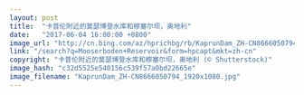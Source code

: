 ```yaml
---
layout: post
title:  "卡普伦附近的莫瑟博登水库和穆塞尔坝，奥地利"
date:   "2017-06-04 16:00:00 +0800"
image_url: "http://cn.bing.com/az/hprichbg/rb/KaprunDam_ZH-CN8666050794_1920x1080.jpg"
link: "/search?q=Mooserboden+Reservoir&form=hpcapt&mkt=zh-cn"
copyright: "卡普伦附近的莫瑟博登水库和穆塞尔坝，奥地利 (© Shutterstock)"
image_hash: "c32d5525e540156c539f57a0bd22665e"
image_filename: "KaprunDam_ZH-CN8666050794_1920x1080.jpg"
---
```

